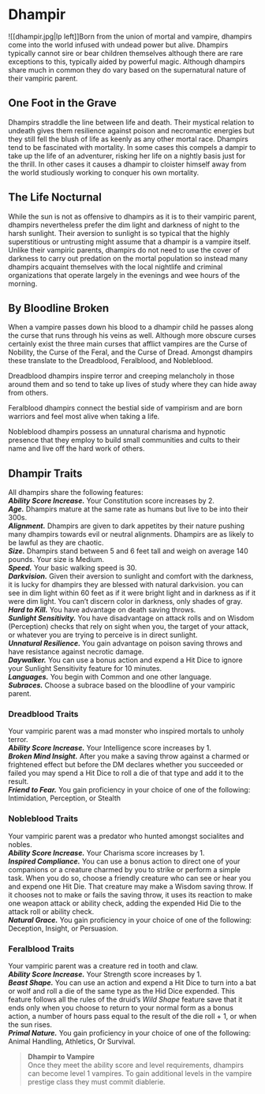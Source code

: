 # Dhampir

![[dhampir.jpg|lp left]]Born from the union of mortal and vampire, dhampirs come into the world infused with undead power but alive. Dhampirs typically cannot sire or bear children themselves although there are rare exceptions to this, typically aided by powerful magic. Although dhampirs share much in common they do vary based on the supernatural nature of their vampiric parent.

## One Foot in the Grave

Dhampirs straddle the line between life and death. Their mystical relation to undeath gives them resilience against poison and necromantic energies but they still fell the blush of life as keenly as any other mortal race. Dhampirs tend to be fascinated with mortality. In some cases this compels a dampir to take up the life of an adventurer, risking her life on a nightly basis just for the thrill. In other cases it causes a dhampir to cloister himself away from the world studiously working to conquer his own mortality.

## The Life Nocturnal

While the sun is not as offensive to dhampirs as it is to their vampiric parent, dhampirs nevertheless prefer the dim light and darkness of night to the harsh sunlight. Their aversion to sunlight is so typical that the highly superstitious or untrusting might assume that a dhampir is a vampire itself. Unlike their vampiric parents, dhampirs do not need to use the cover of darkness to carry out predation on the mortal population so instead many dhampirs acquaint themselves with the local nightlife and criminal organizations that operate largely in the evenings and wee hours of the morning.

## By Bloodline Broken

When a vampire passes down his blood to a dhampir child he passes along the curse that runs through his veins as well. Although more obscure curses certainly exist the three main curses that afflict vampires are the Curse of Nobility, the Curse of the Feral, and the Curse of Dread. Amongst dhampirs these translate to the Dreadblood, Feralblood, and Nobleblood.

Dreadblood dhampirs inspire terror and creeping melancholy in those around them and so tend to take up lives of study where they can hide away from others.

Feralblood dhampirs connect the bestial side of vampirism and are born warriors and feel most alive when taking a life.

Nobleblood dhampirs possess an unnatural charisma and hypnotic presence that they employ to build small communities and cults to their name and live off the hard work of others.

## Dhampir Traits

All dhampirs share the following features:  
_**Ability Score Increase.**_ Your Constitution score increases by 2.  
_**Age.**_ Dhampirs mature at the same rate as humans but live to be into their 300s.  
_**Alignment.**_ Dhampirs are given to dark appetites by their nature pushing many dhampirs towards evil or neutral alignments. Dhampirs are as likely to be lawful as they are chaotic.  
_**Size.**_ Dhampirs stand between 5 and 6 feet tall and weigh on average 140 pounds. Your size is Medium.  
_**Speed.**_ Your basic walking speed is 30.  
_**Darkvision.**_ Given their aversion to sunlight and comfort with the darkness, it is lucky for dhampirs they are blessed with natural darkvision. you can see in dim light within 60 feet as if it were bright light and in darkness as if it were dim light. You can’t discern color in darkness, only shades of gray.  
_**Hard to Kill.**_ You have advantage on death saving throws.  
_**Sunlight Sensitivity.**_ You have disadvantage on attack rolls and on Wisdom (Perception) checks that rely on sight when you, the target of your attack, or whatever you are trying to perceive is in direct sunlight.  
_**Unnatural Resilience.**_ You gain advantage on poison saving throws and have resistance against necrotic damage.  
_**Daywalker.**_ You can use a bonus action and expend a Hit Dice to ignore your Sunlight Sensitivity feature for 10 minutes.  
_**Languages.**_ You begin with Common and one other language.  
_**Subraces.**_ Choose a subrace based on the bloodline of your vampiric parent.

### Dreadblood Traits

Your vampiric parent was a mad monster who inspired mortals to unholy terror.  
_**Ability Score Increase.**_ Your Intelligence score increases by 1.  
_**Broken Mind Insight.**_ After you make a saving throw against a charmed or frightened effect but before the DM declares whether you succeeded or failed you may spend a Hit Dice to roll a die of that type and add it to the result.  
_**Friend to Fear.**_ You gain proficiency in your choice of one of the following: Intimidation, Perception, or Stealth

### Nobleblood Traits

Your vampiric parent was a predator who hunted amongst socialites and nobles.  
_**Ability Score Increase.**_ Your Charisma score increases by 1.  
_**Inspired Compliance.**_ You can use a bonus action to direct one of your companions or a creature charmed by you to strike or perform a simple task. When you do so, choose a friendly creature who can see or hear you and expend one Hit Die. That creature may make a Wisdom saving throw. If it chooses not to make or fails the saving throw, it uses its reaction to make one weapon attack or ability check, adding the expended Hid Die to the attack roll or ability check.  
_**Natural Grace.**_ You gain proficiency in your choice of one of the following: Deception, Insight, or Persuasion.

### Feralblood Traits

Your vampiric parent was a creature red in tooth and claw.  
_**Ability Score Increase.**_ Your Strength score increases by 1.  
_**Beast Shape.**_ You can use an action and expend a Hit Dice to turn into a bat or wolf and roll a die of the same type as the Hid Dice expended. This feature follows all the rules of the druid’s _Wild Shape_ feature save that it ends only when you choose to return to your normal form as a bonus action, a number of hours pass equal to the result of the die roll + 1, or when the sun rises.  
_**Primal Nature.**_ You gain proficiency in your choice of one of the following: Animal Handling, Athletics, Or Survival.  

>**Dhampir to Vampire**  
Once they meet the ability score and level requirements, dhampirs can become level 1 vampires. To gain additional levels in the vampire prestige class they must commit diablerie.